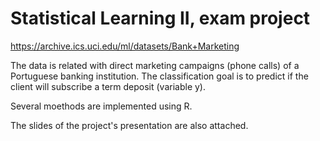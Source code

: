 # Statistical Learning II, exam project
https://archive.ics.uci.edu/ml/datasets/Bank+Marketing

The data is related with direct marketing campaigns (phone calls) of a Portuguese banking institution. 
The classification goal is to predict if the client will subscribe a term deposit (variable y).

Several moethods are implemented using R. 

The slides of the project's presentation are also attached.
